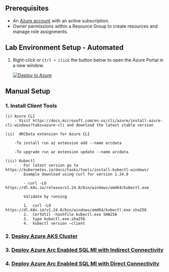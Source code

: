 


## Prerequisites

* An [Azure account](https://azure.microsoft.com/free/) with an active subscription.
* Owner permissions within a Resource Group to create resources and manage role assignments.

## Lab Environment Setup - Automated

1. Right-click or `Ctrl + click` the button below to open the Azure Portal in a new window.

    [![Deploy to Azure](https://aka.ms/deploytoazurebutton)](https://portal.azure.com/#create/Microsoft.Template/uri/https%3A%2F%2Fraw.githubusercontent.com%2Fskt680%2Fazurearcsqlmilevelup%2Fmain%2Ftemplates%2Fjumpbox.json)

## Manual Setup

### 1.  Install Client Tools

    (i) Azure CLI
        - Visit https://docs.microsoft.com/en-us/cli/azure/install-azure-cli-windows?tabs=azure-cli and download the latest stable version

    (ii)  ARCData extension for Azure CLI

        -To install run az extension add --name arcdata

        -To upgrade run az extension update --name arcdata

    (iii) Kubectl
        -	For latest version go to https://kubernetes.io/docs/tasks/tools/install-kubectl-windows/
        -	Example download using curl for version 1.24.0 

            - curl -LO https://dl.k8s.io/release/v1.24.0/bin/windows/amd64/kubectl.exe 
            
            Validate by running

            1.	curl -LO https://dl.k8s.io/v1.24.0/bin/windows/amd64/kubectl.exe.sha256
            2.	CertUtil -hashfile kubectl.exe SHA256
            3.	type kubectl.exe.sha256
            4.	kubectl version –client




### 2. [Deploy Azure AKS Cluster](./aks-deployment.md)
### 3. [Deploy Azure Arc Enabled SQL MI with Indirect Connectivity](./indirect.md)
### 4. [Deploy Azure Arc Enabled SQL MI with Direct Connectivity](./direct.md)